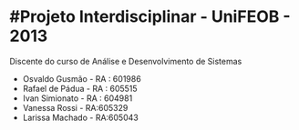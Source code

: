#Projeto Interdisciplinar - UniFEOB - 2013
==========================================

Discente do curso de Análise e Desenvolvimento de Sistemas

* Osvaldo Gusmão - RA : 601986
* Rafael de Pádua - RA : 605515
* Ivan Simionato - RA : 604981
* Vanessa Rossi - RA:605329
* Larissa Machado - RA:605043
